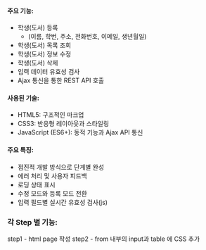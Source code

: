 #### 주요 기능:
* 학생(도서) 등록 
    - (이름, 학번, 주소, 전화번호, 이메일, 생년월일)
* 학생(도서) 목록 조회
* 학생(도서) 정보 수정
* 학생(도서) 삭제
* 입력 데이터 유효성 검사
* Ajax 통신을 통한 REST API 호출

#### 사용된 기술:
* HTML5: 구조적인 마크업
* CSS3: 반응형 레이아웃과 스타일링
* JavaScript (ES6+): 동적 기능과 Ajax API 통신

#### 주요 특징:
* 점진적 개발 방식으로 단계별 완성
* 에러 처리 및 사용자 피드백
* 로딩 상태 표시
* 수정 모드와 등록 모드 전환
* 입력 필드별 실시간 유효성 검사(js)

### 각 Step 별 기능:
step1 - html page 작성
step2 - from 내부의 input과 table 에 CSS 추가
